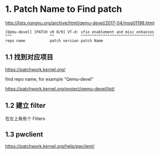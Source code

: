 # 1. Patch Name to Find patch #
http://lists.nongnu.org/archive/html/qemu-devel/2017-04/msg01198.html

	[Qemu-devel] [PATCH v9 0/9] VT-d: vfio enablement and misc enhances
	^^^                 ^^            ^^^^^^^^^^^^^^^^^^^^^^^^^^^^^^^^^
	repo name           patch version patch Name

## 1.1 找到对应项目 ##
https://patchwork.kernel.org/

find repo name, for example "Qemu-devel"

https://patchwork.kernel.org/project/qemu-devel/list/

## 1.2 建立 filter
在左上角有个 Filters

## 1.3 pwclient
https://patchwork.kernel.org/help/pwclient/

